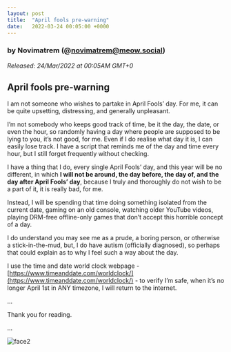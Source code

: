 ```yaml
---
layout: post
title:  "April fools pre-warning"
date:   2022-03-24 00:05:00 +0000
---
```

### by Novimatrem (@novimatrem@meow.social)
*Released: 24/Mar/2022 at 00:05AM GMT+0*

## April fools pre-warning

I am not someone who wishes to partake in April Fools’ day. For me, it can be quite upsetting, distressing, and generally unpleasant.

I’m not somebody who keeps good track of time, be it the day, the date, or even the hour, so randomly having a day where people are supposed to be lying to you, it’s not good, for me.
Even if I do realise what day it is, I can easily lose track. I have a script that reminds me of the day and time every hour, but I still forget frequently without checking.

I have a thing that I do, every single April Fools’ day, and this year will be no different, in which
**I will not be around, the day before, the day of, and the day after April Fools’ day**, because I truly and thoroughly do not wish to be a part of it, it is really bad, for me.

Instead, I will be spending that time doing something isolated from the current date, gaming on an old console, watching older YouTube videos, playing DRM-free offline-only games that don’t accept this horrible concept of a day.

I do understand you may see me as a prude, a boring person, or otherwise a stick-in-the-mud, but, I do have autism (officially diagnosed), so perhaps that could explain as to why I feel such a way about the day.

I use the time and date world clock webpage - [https://www.timeanddate.com/worldclock/](https://www.timeanddate.com/worldclock/) - to verify I’m safe, when it’s no longer April 1st in ANY timezone, I will return to the internet.

...

Thank you for reading.

...

![face2](https://gitlab.com/Novimatrem/blog/-/raw/master/face2.png)
